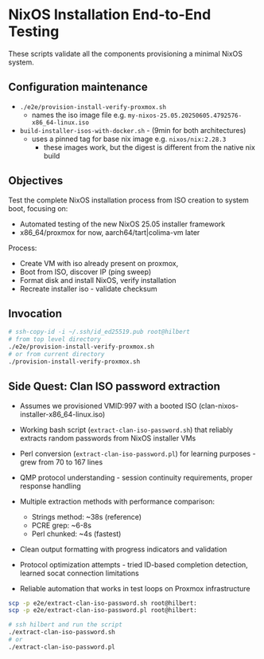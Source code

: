 # NixOS Installation End-to-End Testing

These scripts validate all the components provisioning a minimal NixOS system.

## Configuration maintenance

- `./e2e/provision-install-verify-proxmox.sh`
  - names the iso image file e.g. `my-nixos-25.05.20250605.4792576-x86_64-linux.iso`
- `build-installer-isos-with-docker.sh` - (9min for both architectures)
  - uses a pinned tag for base nix image e.g. `nixos/nix:2.28.3`
    - these images work, but the digest is different from the native nix build

## Objectives

Test the complete NixOS installation process from ISO creation to system boot, focusing on:

- Automated testing of the new NixOS 25.05 installer framework
- x86_64/proxmox for now, aarch64/tart|colima-vm later

Process:

- Create VM with iso already present on proxmox,
- Boot from ISO, discover IP (ping sweep)
- Format disk and install NixOS, verify installation
- Recreate installer iso - validate checksum

## Invocation

```bash
# ssh-copy-id -i ~/.ssh/id_ed25519.pub root@hilbert
# from top level directory
./e2e/provision-install-verify-proxmox.sh
# or from current directory
./provision-install-verify-proxmox.sh
```

## Side Quest: Clan ISO password extraction

- Assumes we provisioned VMID:997 with a booted ISO (clan-nixos-installer-x86_64-linux.iso)

- Working bash script (`extract-clan-iso-password.sh`) that reliably extracts random passwords from NixOS installer VMs
- Perl conversion (`extract-clan-iso-password.pl`) for learning purposes - grew from 70 to 167 lines
- QMP protocol understanding - session continuity requirements, proper response handling
- Multiple extraction methods with performance comparison:
  - Strings method: ~38s (reference)
  - PCRE grep: ~6-8s 
  - Perl chunked: ~4s (fastest)
- Clean output formatting with progress indicators and validation
- Protocol optimization attempts - tried ID-based completion detection, learned socat connection limitations
- Reliable automation that works in test loops on Proxmox infrastructure

```bash
scp -p e2e/extract-clan-iso-password.sh root@hilbert:
scp -p e2e/extract-clan-iso-password.pl root@hilbert:

# ssh hilbert and run the script
./extract-clan-iso-password.sh
# or
./extract-clan-iso-password.pl
```
